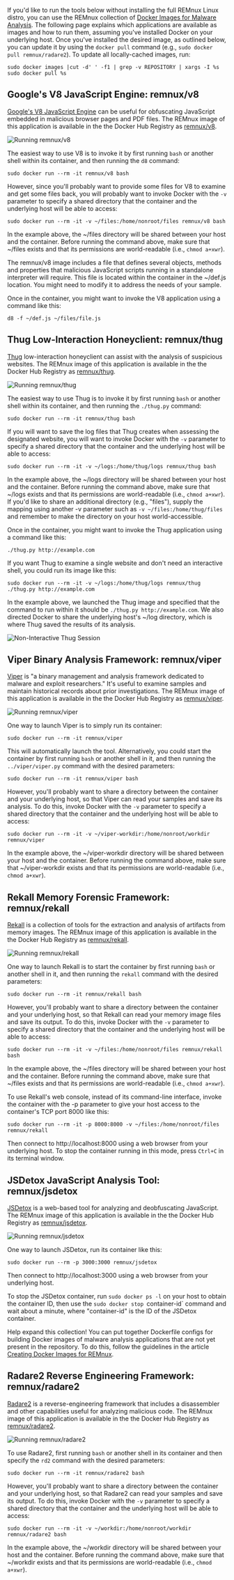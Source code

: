 If you'd like to run the tools below without installing the full REMnux Linux distro, you can use the REMnux collection of [Docker Images for Malware Analysis](malware-analysis.md). The following page explains which applications are available as images and how to run them, assuming you've installed Docker on your underlying host. Once you've installed the desired image, as outlined below, you can update it by using the `docker pull` command (e.g., `sudo docker pull remnux/radare2`). To update all locally-cached images, run:

    sudo docker images |cut -d' ' -f1 | grep -v REPOSITORY | xargs -I %s sudo docker pull %s

## Google's V8 JavaScript Engine: remnux/v8

[Google's V8 JavaScript Engine](https://code.google.com/p/v8) can be useful for obfuscating JavaScript embedded in malicious browser pages and PDF files. The REMnux image of this application is available in the the Docker Hub Registry as [remnux/v8](https://registry.hub.docker.com/u/remnux/v8/).

![Running remnux/v8](containers/remnux-docker-v8.gif)

The easiest way to use V8 is to invoke it by first running `bash` or another shell within its container, and then running the `d8` command:

    sudo docker run --rm -it remnux/v8 bash

However, since you'll probably want to provide some files for V8 to examine and get some files back, you will probably want to invoke Docker with the `-v` parameter to specify a shared directory that the container and the underlying host will be able to access:

    sudo docker run --rm -it -v ~/files:/home/nonroot/files remnux/v8 bash

In the example above, the ~/files directory will be shared between your host and the container. Before running the command above, make sure that ~/files exists and that its permissions are world-readable (i.e., `chmod a+xwr`).

The remnux/v8 image includes a file that defines several objects, methods and properties that malicious JavaScript scripts running in a standalone interpreter will require. This file is located within the container in the ~/def.js location. You might need to modify it to address the needs of your sample.

Once in the container, you might want to invoke the V8 application using a command like this:

    d8 -f ~/def.js ~/files/file.js

## Thug Low-Interaction Honeyclient: remnux/thug

[Thug](https://github.com/buffer/thug) low-interaction honeyclient can assist with the analysis of suspicious websites. The REMnux image of this application is available in the the Docker Hub Registry as [remnux/thug](https://registry.hub.docker.com/u/remnux/thug/).

![Running remnux/thug](containers/remnux-docker-thug.gif)

The easiest way to use Thug is to invoke it by first running `bash` or another shell within its container, and then running the `./thug.py` command:

    sudo docker run --rm -it remnux/thug bash

If you will want to save the log files that Thug creates when assessing the designated website, you will want to invoke Docker with the `-v` parameter to specify a shared directory that the container and the underlying host will be able to access:

    sudo docker run --rm -it -v ~/logs:/home/thug/logs remnux/thug bash

In the example above, the ~/logs directory will be shared between your host and the container. Before running the command above, make sure that ~/logs exists and that its permissions are world-readable (i.e., `chmod a+xwr`). If you'd like to share an additional directory (e.g., "files"), supply the mapping using another -v parameter such as `-v ~/files:/home/thug/files` and remember to make the directory on your host world-accessible.

Once in the container, you might want to invoke the Thug application using a command like this:

    ./thug.py http://example.com

If you want Thug to examine a single website and don't need an interactive shell, you could run its image like this:

    sudo docker run --rm -it -v ~/logs:/home/thug/logs remnux/thug ./thug.py http://example.com

In the example above, we launched the Thug image and specified that the command to run within it should be `./thug.py http://example.com`. We also directed Docker to share the underlying host's ~/log directory, which is where Thug saved the results of its analysis.

![Non-Interactive Thug Session](containers/remnux-docker-thug2.png)

## Viper Binary Analysis Framework: remnux/viper

[Viper](http://viper.li/) is "a binary management and analysis framework dedicated to malware and exploit researchers." It's useful to examine samples and maintain historical records about prior investigations. The REMnux image of this application is available in the the Docker Hub Registry as [remnux/viper](https://registry.hub.docker.com/u/remnux/viper/).

![Running remnux/viper](containers/remnux-docker-viper.gif)

One way to launch Viper is to simply run its container:

    sudo docker run --rm -it remnux/viper

This will automatically launch the tool. Alternatively, you could start the container by first running `bash` or another shell in it, and then running the `../viper/viper.py` command with the desired parameters:

    sudo docker run --rm -it remnux/viper bash

However, you'll probably want to share a directory between the container and your underlying host, so that Viper can read your samples and save its analysis. To do this, invoke Docker with the `-v` parameter to specify a shared directory that the container and the underlying host will be able to access:

    sudo docker run --rm -it -v ~/viper-workdir:/home/nonroot/workdir remnux/viper

In the example above, the ~/viper-workdir directory will be shared between your host and the container. Before running the command above, make sure that ~/viper-workdir exists and that its permissions are world-readable (i.e., `chmod a+xwr`).

## Rekall Memory Forensic Framework: remnux/rekall

[Rekall](http://www.rekall-forensic.com/) is a collection of tools for the extraction and analysis of artifacts from memory images. The REMnux image of this application is available in the the Docker Hub Registry as [remnux/rekall](https://registry.hub.docker.com/u/remnux/rekall/).

![Running remnux/rekall](containers/remnux-docker-rekall.gif)

One way to launch Rekall is to start the container by first running `bash` or another shell in it, and then running the `rekall` command with the desired parameters:

    sudo docker run --rm -it remnux/rekall bash

However, you'll probably want to share a directory between the container and your underlying host, so that Rekall can read your memory image files and save its output. To do this, invoke Docker with the `-v` parameter to specify a shared directory that the container and the underlying host will be able to access:

    sudo docker run --rm -it -v ~/files:/home/nonroot/files remnux/rekall bash

In the example above, the ~/files directory will be shared between your host and the container. Before running the command above, make sure that ~/files exists and that its permissions are world-readable (i.e., `chmod a+xwr`).

To use Rekall's web console, instead of its command-line interface, invoke the container with the -p parameter to give your host access to the container's TCP port 8000 like this:

    sudo docker run --rm -it -p 8000:8000 -v ~/files:/home/nonroot/files remnux/rekall

Then connect to http://localhost:8000 using a web browser from your underlying host. To stop the container running in this mode, press `Ctrl+C` in its terminal window.

## JSDetox JavaScript Analysis Tool: remnux/jsdetox

[JSDetox](http://www.relentless-coding.com/projects/jsdetox) is a web-based tool for analyzing and deobfuscating JavaScript. The REMnux image of this application is available in the the Docker Hub Registry as [remnux/jsdetox](https://registry.hub.docker.com/u/remnux/jsdetox/).

![Running remnux/jsdetox](containers/remnux-docker-jsdetox.gif)

One way to launch JSDetox, run its container like this:

    sudo docker run --rm -p 3000:3000 remnux/jsdetox

Then connect to http://localhost:3000 using a web browser from your underlying host.

To stop the JSDetox container, run `sudo docker ps -l` on your host to obtain the container ID, then use the `sudo docker stop `container-id` command and wait about a minute, where "container-id" is the ID of the JSDetox container.

Help expand this collection! You can put together Dockerfile configs for building Docker images of malware analysis applications that are not yet present in the repository. To do this, follow the guidelines in the article [Creating Docker Images for REMnux](create-docker-images.md).

## Radare2 Reverse Engineering Framework: remnux/radare2

[Radare2](http://radare.org/) is a reverse-engineering framework that includes a disassembler and other capabilities useful for analyzing malicious code. The REMnux image of this application is available in the the Docker Hub Registry as [remnux/radare2](https://registry.hub.docker.com/u/remnux/radare2/).

![Running remnux/radare2](containers/remnux-docker-radare2.gif)

To use Radare2, first running `bash` or another shell in its container and then specify the `rd2` command with the desired parameters:

    sudo docker run --rm -it remnux/radare2 bash

However, you'll probably want to share a directory between the container and your underlying host, so that Radare2 can read your samples and save its output. To do this, invoke Docker with the `-v` parameter to specify a shared directory that the container and the underlying host will be able to access:

    sudo docker run --rm -it -v ~/workdir:/home/nonroot/workdir remnux/radare2 bash

In the example above, the ~/workdir directory will be shared between your host and the container. Before running the command above, make sure that ~/workdir exists and that its permissions are world-readable (i.e., `chmod a+xwr`).
